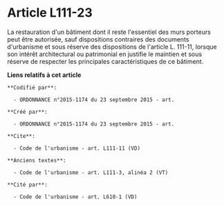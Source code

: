 # Article L111-23

La restauration d'un bâtiment dont il reste l'essentiel des murs porteurs peut être autorisée, sauf dispositions contraires
des documents d'urbanisme et sous réserve des dispositions de l'article L. 111-11, lorsque son intérêt architectural ou
patrimonial en justifie le maintien et sous réserve de respecter les principales caractéristiques de ce bâtiment.

**Liens relatifs à cet article**

	**Codifié par**:

	  - ORDONNANCE n°2015-1174 du 23 septembre 2015 - art.

	**Créé par**:

	  - ORDONNANCE n°2015-1174 du 23 septembre 2015 - art.

	**Cite**:

	  - Code de l'urbanisme - art. L111-11 (VD)

	**Anciens textes**:

	  - Code de l'urbanisme - art. L111-3, alinéa 2 (VT)

	**Cité par**:

	  - Code de l'urbanisme - art. L610-1 (VD)
